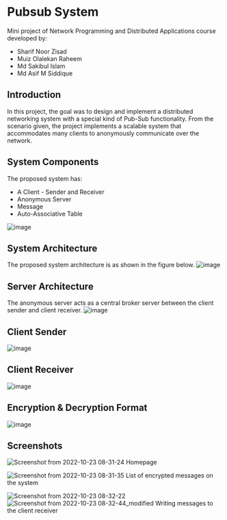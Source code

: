 # Pubsub System
Mini project of Network Programming and Distributed Applications course developed by:
* Sharif Noor Zisad
* Muiz Olalekan Raheem
* Md Sakibul Islam
* Md Asif M Siddique

## Introduction
In this project, the goal was to design and implement a distributed networking system with a special kind of Pub-Sub functionality. From the scenario given, the project implements a scalable system that accommodates many clients to anonymously communicate over the network.

## System Components
The proposed system has:
* A Client - Sender and Receiver
* Anonymous Server
* Message
* Auto-Associative Table

![image](https://user-images.githubusercontent.com/20601466/197797631-0ebcc899-324c-49ba-89bc-a4228f485e59.png)

## System Architecture
The proposed system architecture is as shown in the figure below.
![image](https://user-images.githubusercontent.com/20601466/197798208-204b100d-b131-4e32-a7c2-479665687107.png)

## Server Architecture
The anonymous server acts as a central broker server between the client sender and client receiver.
![image](https://user-images.githubusercontent.com/20601466/197798837-86b94cdb-9294-4182-9c04-1c58c1624796.png)

## Client Sender
![image](https://user-images.githubusercontent.com/20601466/197799239-29c6a7b4-618f-4a21-8618-63971929a45c.png)

## Client Receiver
![image](https://user-images.githubusercontent.com/20601466/197799465-6faecf0f-b34b-45ed-8164-f1f48719805b.png)

## Encryption & Decryption Format

![image](https://user-images.githubusercontent.com/20601466/197799771-391e323d-657e-4b60-8057-450844eeb336.png)



## Screenshots
![Screenshot from 2022-10-23 08-31-24](https://user-images.githubusercontent.com/20601466/197793297-e5338d9a-c22c-429e-baa6-3aeb9fab3445.png)
Homepage

![Screenshot from 2022-10-23 08-31-35](https://user-images.githubusercontent.com/20601466/197801397-1f6ad277-2339-4bf7-bf4b-6a588fb78e09.png)
List of encrypted messages on the system

![Screenshot from 2022-10-23 08-32-22](https://user-images.githubusercontent.com/20601466/197801716-cbcc3b2b-957c-4d2f-9063-795c0e10bc0b.png)
![Screenshot from 2022-10-23 08-32-44_modified](https://user-images.githubusercontent.com/20601466/197802108-770d2643-9f52-40b5-9b54-ecd4659c2c79.png)
Writing messages to the client receiver

